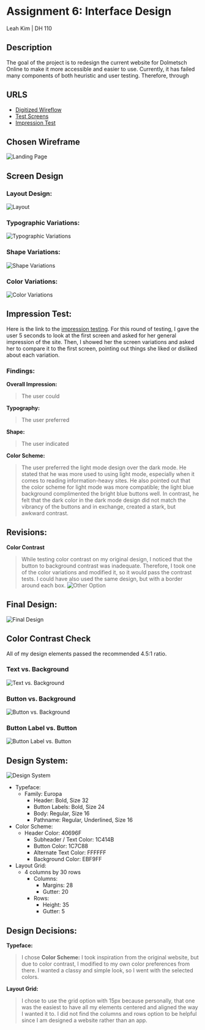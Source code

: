 # Assignment 6: Interface Design
Leah Kim | DH 110 

## Description 
The goal of the project is to redesign the current website for Dolmetsch Online to make it more accessible and easier to use. Currently, it has failed many components of both heuristic and user testing. Therefore, through 

## URLS
* [Digitized Wireflow]()
* [Test Screens](https://www.figma.com/file/gRPsoX1IyXzslvBWcAFNdP/DH110-A06?node-id=0%3A1)
* [Impression Test]()

## Chosen Wireframe
![Landing Page]()

## Screen Design

### Layout Design:
![Layout]()

### Typographic Variations:
![Typographic Variations]()

### Shape Variations:
![Shape Variations]()

### Color Variations:
![Color Variations]()


## Impression Test:
Here is the link to the [impression testing](). For this round of testing, I gave the user 5 seconds to look at the first screen and asked for her general impression of the site. Then, I showed her the screen variations and asked her to compare it to the first screen, pointing out things she liked or disliked about each variation.


### Findings:
**Overall Impression:**
> The user could 

**Typography:**
> The user preferred 

**Shape:**
> The user indicated 

**Color Scheme:**
> The user preferred the light mode design over the dark mode. He stated that he was more used to using light mode, especially when it comes to reading 
information-heavy sites. He also pointed out that the color scheme for light mode was more compatible; the light blue background complimented the bright blue buttons well. In contrast, he felt that the dark color in the dark mode design did not match the vibrancy of the buttons and in exchange, created a stark, but awkward contrast.


## Revisions:
**Color Contrast**
> While testing color contrast on my original design, I noticed that the button to background contrast was inadequate. Therefore, I took one of the color variations and modified it, so it would pass the contrast tests.
> I could have also used the same design, but with a border around each box.
![Other Option]()

## Final Design:
![Final Design]()

## Color Contrast Check
All of my design elements passed the recommended 4.5:1 ratio.

### Text vs. Background
![Text vs. Background]()
### Button vs. Background
![Button vs. Background]()
### Button Label vs. Button
![Button Label vs. Button]()


## Design System:
![Design System]()
* Typeface:
  * Family: Europa
    * Header: Bold, Size 32
    * Button Labels: Bold, Size 24
    * Body: Regular, Size 16
    * Pathname: Regular, Underlined, Size 16
* Color Scheme:
  * Header Color: 40696F
    * Subheader / Text Color: 1C414B
    * Button Color: 1C7C88
    * Alternate Text Color: FFFFFF
    * Background Color: EBF9FF 
* Layout Grid:
  * 4 columns by 30 rows
    * Columns: 
        * Margins: 28
        * Gutter: 20
    * Rows:
        * Height: 35
        * Gutter: 5

## Design Decisions:
**Typeface:**
> I chose 
**Color Scheme:** 
> I took inspiration from the original website, but due to color contrast, I modified to my own color preferences from there. I wanted a classy and simple look, so I went with the selected colors.

**Layout Grid:**
> I chose to use the grid option with 15px because personally, that one was the easiest to have all my elements centered and aligned the way I wanted it to. I did not find the columns and rows option to be helpful since I am designed a website rather than an app.


